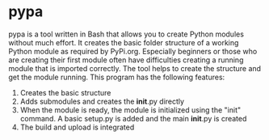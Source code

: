# pypa

pypa is a tool written in Bash that allows you to create Python modules without much effort. It creates the basic folder structure of a working Python module as required by PyPi.org. Especially beginners or those who are creating their first module often have difficulties creating a running module that is imported correctly. The tool helps to create the structure and get the module running. This program has the following features:
1. Creates the basic structure
2. Adds submodules and creates the __init__.py directly
3. When the module is ready, the module is initialized using the "init" command. A basic setup.py is added and the main __init__.py is created
4. The build and upload is integrated

